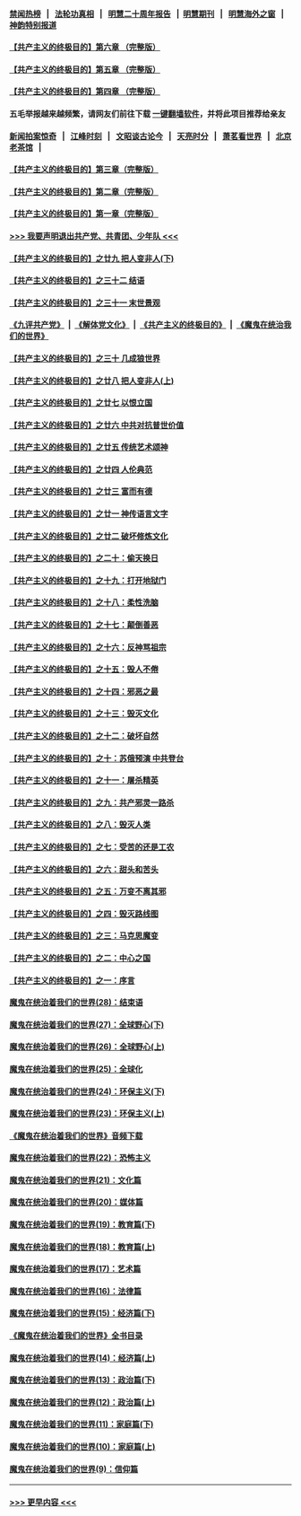 #### [禁闻热榜](热点新闻.md?=0)  &nbsp;&nbsp;|&nbsp;&nbsp; [法轮功真相](https://github.com/gfw-breaker/truth/blob/master/README.md?=0) &nbsp;&nbsp;|&nbsp;&nbsp; [明慧二十周年报告](https://github.com/gfw-breaker/mh-reports/blob/master/README.md?=0) &nbsp;&nbsp;|&nbsp;&nbsp;[明慧期刊](https://github.com/gfw-breaker/mh-qikan) &nbsp;&nbsp;|&nbsp;&nbsp; [明慧海外之窗](https://github.com/gfw-breaker/mh-news/blob/master/README.md?=0) &nbsp;&nbsp;|&nbsp;&nbsp; [神韵特别报道](https://github.com/gfw-breaker/mh-news/blob/master/shenyun.md?=0)
#### [【共产主义的终极目的】第六章 （完整版）](../pages/nsc422/n11428913.md?t=03151802) 
#### [【共产主义的终极目的】第五章 （完整版）](../pages/nsc422/n11428912.md?t=03151802) 
#### [【共产主义的终极目的】第四章 （完整版）](../pages/nsc422/n11428907.md?t=03151802) 
#### 五毛举报越来越频繁，请网友们前往下载 [一键翻墙软件](https://github.com/gfw-breaker/ssr-accounts)，并将此项目推荐给亲友
#### [新闻拍案惊奇](https://github.com/gfw-breaker/banned-news/blob/master/pages/link4.md) &nbsp;&nbsp;|&nbsp;&nbsp; [江峰时刻](https://github.com/gfw-breaker/banned-news/blob/master/pages/link4.md) &nbsp;&nbsp;|&nbsp;&nbsp; [文昭谈古论今](https://github.com/gfw-breaker/banned-news/blob/master/pages/link4.md) &nbsp;&nbsp;|&nbsp;&nbsp; [天亮时分](https://github.com/gfw-breaker/banned-news/blob/master/pages/link4.md) &nbsp;&nbsp;|&nbsp;&nbsp; [萧茗看世界](https://github.com/gfw-breaker/banned-news/blob/master/pages/link4.md) &nbsp;&nbsp;|&nbsp;&nbsp; [北京老茶馆](https://github.com/gfw-breaker/banned-news/blob/master/pages/link4.md) &nbsp;&nbsp;|&nbsp;&nbsp; 
#### [【共产主义的终极目的】第三章（完整版）](../pages/nsc422/n11428848.md?t=03151802) 
#### [【共产主义的终极目的】第二章（完整版）](../pages/nsc422/n11428831.md?t=03151802) 
#### [【共产主义的终极目的】第一章（完整版）](../pages/nsc422/n11417651.md?t=03151802) 
#### [>>> 我要声明退出共产党、共青团、少年队 <<<](https://github.com/begood0513/goodnews/blob/master/quit/letter.md) 
#### [【共产主义的终极目的】之廿九 把人变非人(下)](../pages/nsc422/n11344140.md?t=03151802) 
#### [【共产主义的终极目的】之三十二 结语](../pages/nsc422/n11360535.md?t=03151802) 
#### [【共产主义的终极目的】之三十一 末世景观](../pages/nsc422/n11351129.md?t=03151802) 
#### [《九评共产党》](https://github.com/begood0513/9ping.md/blob/master/README.md) &nbsp;|&nbsp; [《解体党文化》](../../../../jtdwh.md/blob/master/README.md)  &nbsp;|&nbsp; [《共产主义的终极目的》](../../../../gczydzjmd.md/blob/master/README.md) &nbsp;|&nbsp; [《魔鬼在统治我们的世界》](../../../../mgztzwmdsj.md/blob/master/README.md) 
#### [【共产主义的终极目的】之三十 几成狼世界](../pages/nsc422/n11348280.md?t=03151802) 
#### [【共产主义的终极目的】之廿八 把人变非人(上)](../pages/nsc422/n11340492.md?t=03151802) 
#### [【共产主义的终极目的】之廿七 以恨立国](../pages/nsc422/n11336944.md?t=03151802) 
#### [【共产主义的终极目的】之廿六 中共对抗普世价值](../pages/nsc422/n11324785.md?t=03151802) 
#### [【共产主义的终极目的】之廿五 传统艺术颂神](../pages/nsc422/n11296396.md?t=03151802) 
#### [【共产主义的终极目的】之廿四 人伦典范](../pages/nsc422/n11296397.md?t=03151802) 
#### [【共产主义的终极目的】之廿三 富而有德](../pages/nsc422/n11283598.md?t=03151802) 
#### [【共产主义的终极目的】之廿一 神传语言文字](../pages/nsc422/n11263265.md?t=03151802) 
#### [【共产主义的终极目的】之廿二 破坏修炼文化](../pages/nsc422/n11245728.md?t=03151802) 
#### [【共产主义的终极目的】之二十：偷天换日](../pages/nsc422/n11238846.md?t=03151802) 
#### [【共产主义的终极目的】之十九：打开地狱门](../pages/nsc422/n11206376.md?t=03151802) 
#### [【共产主义的终极目的】之十八：柔性洗脑](../pages/nsc422/n11199994.md?t=03151802) 
#### [【共产主义的终极目的】之十七：颠倒善恶](../pages/nsc422/n11179782.md?t=03151802) 
#### [【共产主义的终极目的】之十六：反神骂祖宗](../pages/nsc422/n11166798.md?t=03151802) 
#### [【共产主义的终极目的】之十五：毁人不倦](../pages/nsc422/n11166792.md?t=03151802) 
#### [【共产主义的终极目的】之十四：邪恶之最](../pages/nsc422/n11150249.md?t=03151802) 
#### [【共产主义的终极目的】之十三：毁灭文化](../pages/nsc422/n11135227.md?t=03151802) 
#### [【共产主义的终极目的】之十二：破坏自然](../pages/nsc422/n11135214.md?t=03151802) 
#### [【共产主义的终极目的】之十：苏俄预演 中共登台](../pages/nsc422/n11118424.md?t=03151802) 
#### [【共产主义的终极目的】之十一：屠杀精英](../pages/nsc422/n11118442.md?t=03151802) 
#### [【共产主义的终极目的】之九：共产邪灵一路杀](../pages/nsc422/n11114139.md?t=03151802) 
#### [【共产主义的终极目的】之八：毁灭人类](../pages/nsc422/n11108503.md?t=03151802) 
#### [【共产主义的终极目的】之七：受苦的还是工农](../pages/nsc422/n11101809.md?t=03151802) 
#### [【共产主义的终极目的】之六：甜头和苦头](../pages/nsc422/n11096971.md?t=03151802) 
#### [【共产主义的终极目的】之五：万变不离其邪](../pages/nsc422/n11091285.md?t=03151802) 
#### [【共产主义的终极目的】之四：毁灭路线图](../pages/nsc422/n11086284.md?t=03151802) 
#### [【共产主义的终极目的】之三：马克思魔变](../pages/nsc422/n11061941.md?t=03151802) 
#### [【共产主义的终极目的】之二：中心之国](../pages/nsc422/n11047728.md?t=03151802) 
#### [【共产主义的终极目的】之一：序言](../pages/nsc422/n11086077.md?t=03151802) 
#### [魔鬼在统治着我们的世界(28)：结束语](../pages/nsc422/n10936246.md?t=03151802) 
#### [魔鬼在统治着我们的世界(27)：全球野心(下)](../pages/nsc422/n10928319.md?t=03151802) 
#### [魔鬼在统治着我们的世界(26)：全球野心(上)](../pages/nsc422/n10900318.md?t=03151802) 
#### [魔鬼在统治着我们的世界(25)：全球化](../pages/nsc422/n10788205.md?t=03151802) 
#### [魔鬼在统治着我们的世界(24)：环保主义(下)](../pages/nsc422/n10695307.md?t=03151802) 
#### [魔鬼在统治着我们的世界(23)：环保主义(上)](../pages/nsc422/n10688613.md?t=03151802) 
#### [《魔鬼在统治着我们的世界》音频下载](../pages/nsc422/n10635553.md?t=03151802) 
#### [魔鬼在统治着我们的世界(22)：恐怖主义](../pages/nsc422/n10614727.md?t=03151802) 
#### [魔鬼在统治着我们的世界(21)：文化篇](../pages/nsc422/n10597706.md?t=03151802) 
#### [魔鬼在统治着我们的世界(20)：媒体篇](../pages/nsc422/n10586579.md?t=03151802) 
#### [魔鬼在统治着我们的世界(19)：教育篇(下)](../pages/nsc422/n10564808.md?t=03151802) 
#### [魔鬼在统治着我们的世界(18)：教育篇(上)](../pages/nsc422/n10526970.md?t=03151802) 
#### [魔鬼在统治着我们的世界(17)：艺术篇](../pages/nsc422/n10499093.md?t=03151802) 
#### [魔鬼在统治着我们的世界(16)：法律篇](../pages/nsc422/n10485969.md?t=03151802) 
#### [魔鬼在统治着我们的世界(15)：经济篇(下)](../pages/nsc422/n10469975.md?t=03151802) 
#### [《魔鬼在统治着我们的世界》全书目录](../pages/nsc422/n10464261.md?t=03151802) 
#### [魔鬼在统治着我们的世界(14)：经济篇(上)](../pages/nsc422/n10457370.md?t=03151802) 
#### [魔鬼在统治着我们的世界(13)：政治篇(下)](../pages/nsc422/n10448270.md?t=03151802) 
#### [魔鬼在统治着我们的世界(12)：政治篇(上)](../pages/nsc422/n10444576.md?t=03151802) 
#### [魔鬼在统治着我们的世界(11)：家庭篇(下)](../pages/nsc422/n10440961.md?t=03151802) 
#### [魔鬼在统治着我们的世界(10)：家庭篇(上)](../pages/nsc422/n10435448.md?t=03151802) 
#### [魔鬼在统治着我们的世界(9)：信仰篇](../pages/nsc422/n10432159.md?t=03151802) 

----
#### [ >>> 更早内容 <<< ](../indexes/nsc422-earlier.md)
